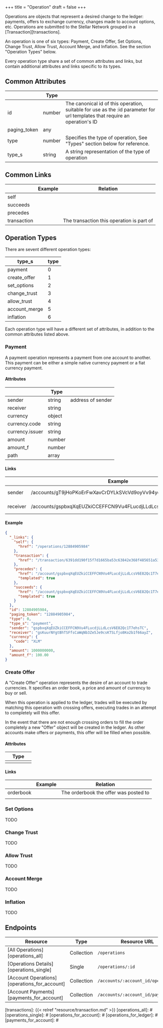 +++
title = "Operation"
draft = false
+++

Operations are objects that represent a desired change to the ledger: payments,
offers to exchange currency, changes made to account options, etc.  Operations
are submitted to the Stellar Network grouped in a [Transaction][transactions].

An operation is one of six types: Payment, Create Offer, Set Options, Change 
Trust, Allow Trust, Account Merge, and Inflation.  See the section "Operation 
Types" below.

Every operation type share a set of common attributes and links, but contain
additional attributes and links specific to its types.

## Common Attributes

|               |  Type  |                                                                                                                            |
| ------------- | ------ | -------------------------------------------------------------------------------------------------------------------------- |
| id            | number | The canonical id of this operation, suitable for use as the :id parameter for url templates that require an operation's ID |
| paging_token  | any    |                                                                                                                            |
| type          | number | Specifies the type of operation, See "Types" section below for reference.                                                  |
| type_s        | string | A string representation of the type of operation                                                                           |

## Common Links

|             | Example |                  Relation                 |
| ----------- | ------- | ----------------------------------------- |
| self        |         |                                           |
| succeeds    |         |                                           |
| precedes    |         |                                           |
| transaction |         | The transaction this operation is part of |


## Operation Types

There are sevent different operation types: 

|     type_s    | type |
| ------------- | ---- |
| payment       |    0 |
| create_offer  |    1 |
| set_options   |    2 |
| change_trust  |    3 |
| allow_trust   |    4 |
| account_merge |    5 |
| inflation     |    6 |

Each operation type will have a different set of attributes, in addition to the 
common attributes listed above.

<a id="payment"></a>

### Payment

A payment operation represents a payment from one account to another.  This payment
can be either a simple native currency payment or a fiat currency payment.

#### Attributes

|                 |  Type  |                   |
| --------------- | ------ | ----------------- |
| sender          | string | address of sender |
| receiver        | string |                   |
| currency        | object |                   |
| currency.code   | string |                   |
| currency.issuer | string |                   |
| amount          | number |                   |
| amount_f        | number |                   |
| path            | array  |                   |

#### Links

|          |                            Example                            |      Relation     |
| -------- | ------------------------------------------------------------- | ----------------- |
| sender   | /accounts/gT9jHoPKoErFwXavCrDYLkSVcVd9oyVv94ydrq6FnPMXpKHPTA  | Sending account   |
| receiver | /accounts/gspbxqXqEUZkiCCEFFCN9Vu4FLucdjLLdLcsV6E82Qc1T7ehsTC | Receiving account |

#### Example

```json
{
  "_links": {
    "self": {
      "href": "/operations/12884905984"
    },
    "transaction": {
      "href": "/transaction/6391dd190f15f7d1665ba53c63842e368f485651a53d8d852ed442a446d1c69a"
    },
    "precedes": {
      "href": "/account/gspbxqXqEUZkiCCEFFCN9Vu4FLucdjLLdLcsV6E82Qc1T7ehsTC/payments?cursor=12884905984&order=asc{?limit}",
      "templated": true
    },
    "succeeds": {
      "href": "/account/gspbxqXqEUZkiCCEFFCN9Vu4FLucdjLLdLcsV6E82Qc1T7ehsTC/payments?cursor=12884905984&order=desc{?limit}",
      "templated": true
    }
  },
  "id": 12884905984,
  "paging_token": "12884905984",
  "type": 0,
  "type_s": "payment",
  "sender": "gspbxqXqEUZkiCCEFFCN9Vu4FLucdjLLdLcsV6E82Qc1T7ehsTC",
  "receiver": "gsKuurNYgtBhTSFfsCaWqNb3Ze5Je9csKTSLfjo8Ko2b1f66ayZ",
  "currency": {
    "code": "XLM"
  },
  "amount": 1000000000,
  "amount_f": 100.00
}
```

### Create Offer

A "Create Offer" operation represents the desire of an account to trade 
currencies. It specifies an order book, a price and amount of currency to 
buy or sell.

When this operation is applied to the ledger, trades will be executed by
matching this operation with crossing offers, executing trades in an attempt to
completely will this offer.

In the event that there are not enough crossing orders to fill the order completely
a new "Offer" object will be created in the ledger.  As other accounts make
offers or payments, this offer will be filled when possible.

#### Attributes

|     | Type |     |
| --- | ---- | --- |
|     |      |     |
  

#### Links

|           | Example |                Relation               |
| --------- | ------- | ------------------------------------- |
| orderbook |         | The orderbook the offer was posted to |
|           |         |                                       |


### Set Options

TODO

### Change Trust

TODO

### Allow Trust

TODO

### Account Merge

TODO

### Inflation

TODO

## Endpoints

|                   Resource                   |    Type    |            Resource URL            |
| -------------------------------------------- | ---------- | ---------------------------------- |
| [All Operations][operations_all]             | Collection | `/operations`                      |
| [Operations Details][operations_single]      | Single     | `/operations/:id`                  |
| [Account Operations][operations_for_account] | Collection | `/accounts/:account_id/operations` |
| [Account Payments][payments_for_account]     | Collection | `/accounts/:account_id/payments` |


[transactions]: {{< relref "resource/transaction.md" >}}
[operations_all]: #
[operations_single]: #
[operations_for_account]: #
[operations_for_ledger]: #
[payments_for_account]: #
